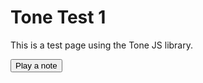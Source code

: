 # Tone Test 1
This is a test page using the Tone JS library.

<script src='https://cdnjs.cloudflare.com/ajax/libs/tone/13.4.9/Tone.js'></script>
<button onclick="start()">Play a note</button>

<script>
  // ['header_wrap','footer_wrap'].forEach(x=>document.getElementById(x).style.display='none')
  document.getElementById('header_wrap').style.display='none'
  
  // document.querySelector('footer').style.display='none'
  const synth = new Tone.PolySynth();
  synth.toMaster();

  function start(){
    Tone.start();
    synth.triggerAttackRelease("C4", 1);
  }
  function clearFooter() {
    document.getElementById('footer_wrap').style.display='none';
    console.log('success?');
  }
  const timeoutFooter = setTimeout(clearFooter, 5000);


</script>
